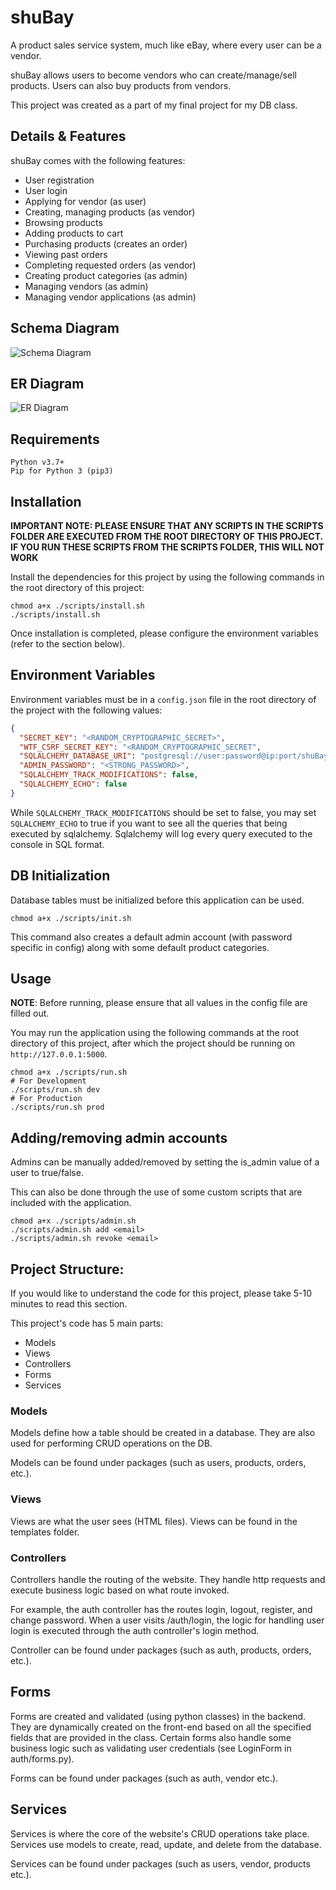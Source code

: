 # shuBay

A product sales service system, much like eBay, where every user can be a vendor.

shuBay allows users to become vendors who can create/manage/sell products. Users can also buy products from vendors.

This project was created as a part of my final project for my DB class.

## Details & Features

shuBay comes with the following features:

- User registration
- User login
- Applying for vendor (as user)
- Creating, managing products (as vendor)
- Browsing products
- Adding products to cart
- Purchasing products (creates an order)
- Viewing past orders
- Completing requested orders (as vendor)
- Creating product categories (as admin)
- Managing vendors (as admin)
- Managing vendor applications (as admin)

## Schema Diagram

![Schema Diagram](./db/schema_diagram.png)

## ER Diagram

![ER Diagram](./db/shuBay-ERD.png)

## Requirements

```
Python v3.7+
Pip for Python 3 (pip3)
```

## Installation

**IMPORTANT NOTE: PLEASE ENSURE THAT ANY SCRIPTS IN THE SCRIPTS FOLDER ARE 
EXECUTED FROM THE ROOT DIRECTORY OF THIS PROJECT. IF YOU RUN THESE SCRIPTS FROM THE SCRIPTS FOLDER, THIS WILL NOT WORK**

Install the dependencies for this project by using the following commands in the root directory of this project:

```
chmod a+x ./scripts/install.sh
./scripts/install.sh
```

Once installation is completed, please configure the environment variables (refer to the section below).

## Environment Variables

Environment variables must be in a `config.json` file in the root directory of the project with the following values:

```json
{
  "SECRET_KEY": "<RANDOM_CRYPTOGRAPHIC_SECRET>",
  "WTF_CSRF_SECRET_KEY": "<RANDOM_CRYPTOGRAPHIC_SECRET",
  "SQLALCHEMY_DATABASE_URI": "postgresql://user:password@ip:port/shuBay",
  "ADMIN_PASSWORD": "<STRONG_PASSWORD>",
  "SQLALCHEMY_TRACK_MODIFICATIONS": false,
  "SQLALCHEMY_ECHO": false
}
```

While `SQLALCHEMY_TRACK_MODIFICATIONS` should be set to false, you may set `SQLALCHEMY_ECHO` to true if you want to 
see all the queries that being executed by sqlalchemy. Sqlalchemy will log every query executed to the console in SQL
format.

## DB Initialization

Database tables must be initialized before this application can be used.

```
chmod a+x ./scripts/init.sh
```

This command also creates a default admin account (with password specific in config) along with some default product
categories.

## Usage

**NOTE**: Before running, please ensure that all values in the config file are filled out. 

You may run the application using the following commands at the root directory of this project, after which the project should be running on 
`http://127.0.0.1:5000`.

```
chmod a+x ./scripts/run.sh
# For Development
./scripts/run.sh dev
# For Production
./scripts/run.sh prod
```

## Adding/removing admin accounts

Admins can be manually added/removed by setting the is_admin value of a user to true/false.

This can also be done through the use of some custom scripts that are included with the application.

```
chmod a+x ./scripts/admin.sh
./scripts/admin.sh add <email>
./scripts/admin.sh revoke <email>
```

## Project Structure:

If you would like to understand the code for this project, please take 5-10 minutes to read this section.

This project's code has 5 main parts:

- Models
- Views
- Controllers
- Forms
- Services

### Models

Models define how a table should be created in a database. They are also used for performing CRUD operations on the DB.

Models can be found under packages (such as users, products, orders, etc.).

### Views

Views are what the user sees (HTML files). Views can be found in the templates folder.

### Controllers

Controllers handle the routing of the website. They handle http requests and execute business logic based on what route
invoked. 

For example, the auth controller has the routes login, logout, register, and change password. 
When a user visits /auth/login, the logic for handling user login is executed through the auth controller's login method.

Controller can be found under packages (such as auth, products, orders, etc.).

## Forms

Forms are created and validated (using python classes) in the backend. They are dynamically created on the front-end
based on all the specified fields that are provided in the class. Certain forms also handle some business logic
such as validating user credentials (see LoginForm in auth/forms.py).

Forms can be found under packages (such as auth, vendor etc.).

## Services

Services is where the core of the website's CRUD operations take place. Services use models to create, read, update, and
delete from the database. 

Services can be found under packages (such as users, vendor, products etc.).

